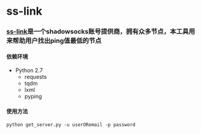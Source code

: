 # ss-link

### [ss-link]("www.ss-link.com")是一个shadowsocks账号提供商，拥有众多节点，本工具用来帮助用户找出ping值最低的节点

#### 依赖环境
* Python 2.7
	* requests
	* tqdm
	* lxml
	* pyping

#### 使用方法

```
python get_server.py -u userORemail -p password
```
